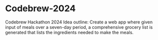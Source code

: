 # Codebrew-2024
Codebrew Hackathon 2024
Idea outline:
Create a web app where given input of meals over a seven-day period, a comprehensive grocery list is generated that lists the ingredients needed to make the meals.
